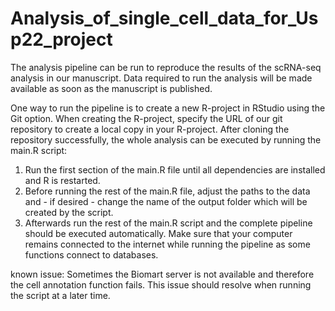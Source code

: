 # Analysis_of_single_cell_data_for_Usp22_project

The analysis pipeline can be run to reproduce the results of the scRNA-seq analysis in our manuscript.
Data required to run the analysis will be made available as soon as the manuscript is published.

One way to run the pipeline is to create a new R-project in RStudio using the Git option. When creating the R-project, specify the URL of our git repository to create a local copy in your R-project. After cloning the repository successfully, the whole analysis can be executed by running the main.R script:
1. Run the first section of the main.R file until all dependencies are installed and R is restarted.
2. Before running the rest of the main.R file, adjust the paths to the data and - if desired - change the name of the output folder     which will be created by the script.
3. Afterwards run the rest of the main.R script and the complete pipeline should be executed automatically.
Make sure that your computer remains connected to the internet while running the pipeline as some functions connect to databases.

known issue:
Sometimes the Biomart server is not available and therefore the cell annotation function fails. This issue should resolve when running the script at a later time.
